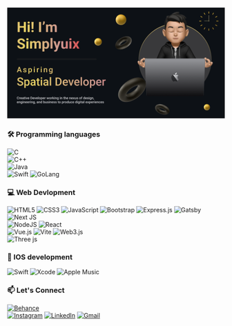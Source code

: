 <!-- Banner -->
<p align="center"><img alt="Profile Banner" src="https://github.com/simplyuix/simplyuix/blob/b356dedd45b9fb597163ab29f99f77ab404e3ad4/Readme.png"></p>

<div align="center">


  
</div>


<!-- HASHNODE_BLOG:START -->

<!-- HASHNODE_BLOG:END -->


### 🛠 Programming languages
![C](https://img.shields.io/badge/c-%2300599C.svg?style=for-the-badge&logo=c&logoColor=white)  
![C++](https://img.shields.io/badge/c++-%2300599C.svg?style=for-the-badge&logo=c%2B%2B&logoColor=white)  
![Java](https://img.shields.io/badge/java-%23ED8B00.svg?style=for-the-badge&logo=openjdk&logoColor=white)   
![Swift](https://img.shields.io/badge/swift-F54A2A?style=for-the-badge&logo=swift&logoColor=white) 
![GoLang](https://camo.githubusercontent.com/29f331ff0b9cd5621d1233c541c575511c7ebb7cd6c09cb18c175c8bc729d14b/68747470733a2f2f696d672e736869656c64732e696f2f62616467652f676f2d2532333030414444382e7376673f7374796c653d666f722d7468652d6261646765266c6f676f3d676f266c6f676f436f6c6f723d7768697465)


### 💻 Web Devlopment

![HTML5](https://img.shields.io/badge/html5-%23E34F26.svg?style=for-the-badge&logo=html5&logoColor=white) 
![CSS3](https://img.shields.io/badge/css3-%231572B6.svg?style=for-the-badge&logo=css3&logoColor=white) 
![JavaScript](https://img.shields.io/badge/javascript-%23323330.svg?style=for-the-badge&logo=javascript&logoColor=%23F7DF1E) 
![Bootstrap](https://img.shields.io/badge/bootstrap-%238511FA.svg?style=for-the-badge&logo=bootstrap&logoColor=white)
![Express.js](https://img.shields.io/badge/express.js-%23404d59.svg?style=for-the-badge&logo=express&logoColor=%2361DAFB) 
![Gatsby](https://img.shields.io/badge/Gatsby-%23663399.svg?style=for-the-badge&logo=gatsby&logoColor=white) 
![Next JS](https://img.shields.io/badge/Next-black?style=for-the-badge&logo=next.js&logoColor=white)                                 
![NodeJS](https://img.shields.io/badge/node.js-6DA55F?style=for-the-badge&logo=node.js&logoColor=white)
![React](https://img.shields.io/badge/react-%2320232a.svg?style=for-the-badge&logo=react&logoColor=%2361DAFB)     
![Vue.js](https://img.shields.io/badge/vue.js-%2335495e.svg?style=for-the-badge&logo=vuedotjs&logoColor=%234FC08D)
![Vite](https://img.shields.io/badge/vite-%23646CFF.svg?style=for-the-badge&logo=vite&logoColor=white) 
![Web3.js](https://img.shields.io/badge/web3.js-F16822?style=for-the-badge&logo=web3.js&logoColor=white)    
![Three js](https://img.shields.io/badge/threejs-black?style=for-the-badge&logo=three.js&logoColor=white)    


### 📲 IOS development
![Swift](https://img.shields.io/badge/swift-F54A2A?style=for-the-badge&logo=swift&logoColor=white) 
![Xcode](https://img.shields.io/badge/Xcode-007ACC?style=for-the-badge&logo=Xcode&logoColor=white) 
![Apple Music](https://img.shields.io/badge/Apple_Music-9933CC?style=for-the-badge&logo=apple-music&logoColor=white)
 


### 📫 Let's Connect


<a href="https://www.behance.net/simplyuix">![Behance](https://img.shields.io/badge/Behance-1769ff?style=for-the-badge&logo=behance&logoColor=white)</a>   
<a href="https://www.instagram.com/amann_singhh_/">![Instagram](https://img.shields.io/badge/Instagram-%23E4405F.svg?style=for-the-badge&logo=Instagram&logoColor=white)</a>
<a href="https://www.linkedin.com/in/aman-singh-76aa50220/">![LinkedIn](https://img.shields.io/badge/linkedin-%230077B5.svg?style=for-the-badge&logo=linkedin&logoColor=white)</a>
<a href="mailto:simplyuix@gmail.com">![Gmail](https://img.shields.io/badge/Gmail-D14836?style=for-the-badge&logo=gmail&logoColor=white)</a>
